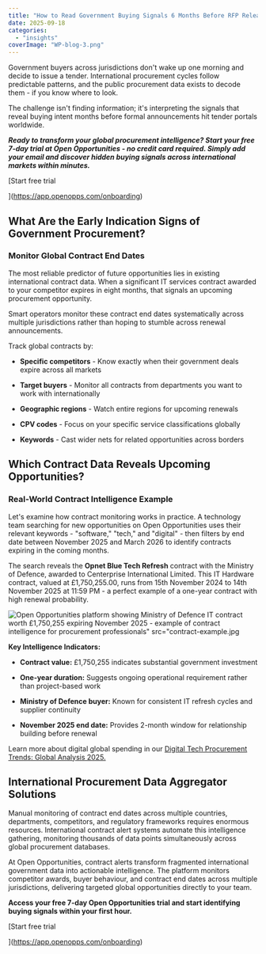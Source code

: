 ```yaml
---
title: "How to Read Government Buying Signals 6 Months Before RFP Release"
date: 2025-09-18
categories: 
  - "insights"
coverImage: "WP-blog-3.png"
---
```


Government buyers across jurisdictions don't wake up one morning and decide to issue a tender. International procurement cycles follow predictable patterns, and the public procurement data exists to decode them - if you know where to look.

The challenge isn't finding information; it's interpreting the signals that reveal buying intent months before formal announcements hit tender portals worldwide.

_**_Ready to transform your global procurement intelligence? Start your free 7-day trial at Open Opportunities - no credit card required. Simply add your email and discover hidden buying signals across international markets within minutes._**_

[Start free trial

](https://app.openopps.com/onboarding)

## What Are the Early Indication Signs of Government Procurement?

### Monitor Global Contract End Dates

The most reliable predictor of future opportunities lies in existing international contract data. When a significant IT services contract awarded to your competitor expires in eight months, that signals an upcoming procurement opportunity.

Smart operators monitor these contract end dates systematically across multiple jurisdictions rather than hoping to stumble across renewal announcements.

Track global contracts by:

- **Specific competitors** - Know exactly when their government deals expire across all markets

- **Target buyers** - Monitor all contracts from departments you want to work with internationally

- **Geographic regions** - Watch entire regions for upcoming renewals

- **CPV codes** - Focus on your specific service classifications globally

- **Keywords** - Cast wider nets for related opportunities across borders

## Which Contract Data Reveals Upcoming Opportunities?

### Real-World Contract Intelligence Example

Let's examine how contract monitoring works in practice. A technology team searching for new opportunities on Open Opportunities uses their relevant keywords - "software," "tech," and "digital" - then filters by end date between November 2025 and March 2026 to identify contracts expiring in the coming months.

The search reveals the **Opnet Blue Tech Refresh** contract with the Ministry of Defence, awarded to Centerprise International Limited. This IT Hardware contract, valued at £1,750,255.00, runs from 15th November 2024 to 14th November 2025 at 11:59 PM - a perfect example of a one-year contract with high renewal probability.

![Open Opportunities platform showing Ministry of Defence IT contract worth £1,750,255 expiring November 2025 - example of contract intelligence for procurement professionals" src="contract-example.jpg](images/image-21.png)

**Key Intelligence Indicators:**

- **Contract value:** £1,750,255 indicates substantial government investment

- **One-year duration:** Suggests ongoing operational requirement rather than project-based work

- **Ministry of Defence buyer:** Known for consistent IT refresh cycles and supplier continuity

- **November 2025 end date:** Provides 2-month window for relationship building before renewal

Learn more about digital global spending in our [Digital Tech Procurement Trends: Global Analysis 2025.](https://openopps.com/global-digital-tech-procurement-trends-2025/)

## International Procurement Data Aggregator Solutions

Manual monitoring of contract end dates across multiple countries, departments, competitors, and regulatory frameworks requires enormous resources. International contract alert systems automate this intelligence gathering, monitoring thousands of data points simultaneously across global procurement databases.

At Open Opportunities, contract alerts transform fragmented international government data into actionable intelligence. The platform monitors competitor awards, buyer behaviour, and contract end dates across multiple jurisdictions, delivering targeted global opportunities directly to your team.

**Access your free 7-day Open Opportunities trial and start identifying buying signals within your first hour.**

[Start free trial

](https://app.openopps.com/onboarding)
